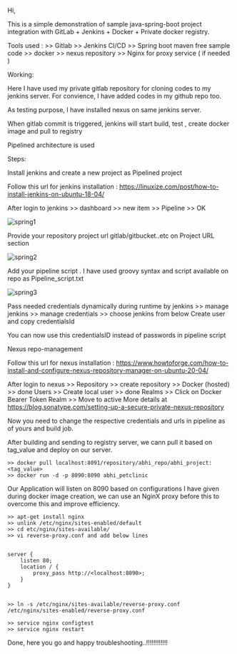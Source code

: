 Hi,

This is a simple demonstration of sample java-spring-boot project integration with GitLab + Jenkins + Docker + Private docker registry.  

Tools used : 
    >> Gitlab
    >> Jenkins CI/CD
    >> Spring boot maven free sample code
    >> docker
    >> nexus repository
    >> Nginx for proxy service ( if needed )
    
Working:

Here I have used my private gitlab repository for cloning codes to my jenkins server. For convience, I have added codes in my github repo too.

As testing purpose, I have installed nexus on same jenkins server.

When gitlab commit is triggered, jenkins will start build, test , create docker image and pull to registry

Pipelined architecture is used

Steps:

Install jenkins and create a new project as Pipelined project

Follow this url for jenkins installation : https://linuxize.com/post/how-to-install-jenkins-on-ubuntu-18-04/

After login to jenkins >> dashboard >> new item >> Pipeline >> OK

![spring1](https://user-images.githubusercontent.com/50264439/131609336-725337ee-f7e7-468f-a7de-e5dce97c694f.png)


Provide your repository project url gitlab/gitbucket..etc on Project URL section

![spring2](https://user-images.githubusercontent.com/50264439/131609388-a9c1cd0e-db26-46cf-9ca2-05136471ac7e.png)


Add your pipeline script . I have used groovy syntax and script available on repo as Pipeline_script.txt

![spring3](https://user-images.githubusercontent.com/50264439/131609405-191079a9-d293-4b91-9907-5002c93c323c.png)


Pass needed credentials dynamically during runtime by jenkins >> manage jenkins >> manage credentials >> choose jenkins from below
Create user and copy credentialsId

You can now use this credentialsID instead of passwords in pipeline script

Nexus repo-management

Follow this url for nexus  installation : https://www.howtoforge.com/how-to-install-and-configure-nexus-repository-manager-on-ubuntu-20-04/

After login to nexus >> Repository >> create repository >> Docker (hosted) >> done
Users >> Create local user >> done
Realms >> Click on Docker Bearer Token Realm >> Move to active
More details at https://blog.sonatype.com/setting-up-a-secure-private-nexus-repository


Now you need to change the respective credentials and urls in pipeline as of yours and build job.

After building and sending to registry server, we cann pull it based on tag_value and deploy on our server. 
```
>> docker pull localhost:8091/repository/abhi_repo/abhi_project:<tag_value>
>> docker run -d -p 8090:8090 abhi_petclinic
```
Our Application will listen on 8090 based on configurations I have given during docker image creation, we can use an NginX proxy before this to overcome this and improve efficiency.

```
>> apt-get install nginx
>> unlink /etc/nginx/sites-enabled/default
>> cd etc/nginx/sites-available/
>> vi reverse-proxy.conf and add below lines


server {
    listen 80;
    location / {
        proxy_pass http://<localhost:8090>;
    }
}


>> ln -s /etc/nginx/sites-available/reverse-proxy.conf /etc/nginx/sites-enabled/reverse-proxy.conf

>> service nginx configtest
>> service nginx restart

```

Done, here you go and happy troubleshooting..!!!!!!!!!!!!
